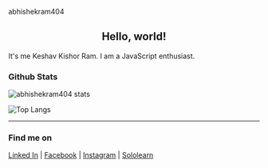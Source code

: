 abhishekram404
<h2 align="center"> Hello, world!  </h2>

It's me Keshav Kishor Ram. I am a JavaScript enthusiast. 

### Github Stats
![abhishekram404 stats](https://github-readme-stats.vercel.app/api?username=abhishekram404&show_icons=true&count_private=true)

![Top Langs](https://github-readme-stats.vercel.app/api/top-langs/?username=abhishekram404&layout=compact)

---

### Find me on
<a href="https://www.linkedin.com/in/abhishekram404/" target="_blank">Linked In</a> | <a href="https://www.facebook.com/abhishekram404/" target="_blank">Facebook</a> | <a href="https://www.instagram.com/__abhishekram/" target="_blank">Instagram</a> | <a href="https://www.sololearn.com/profile/6801745" target="_blank">Sololearn</a> 
